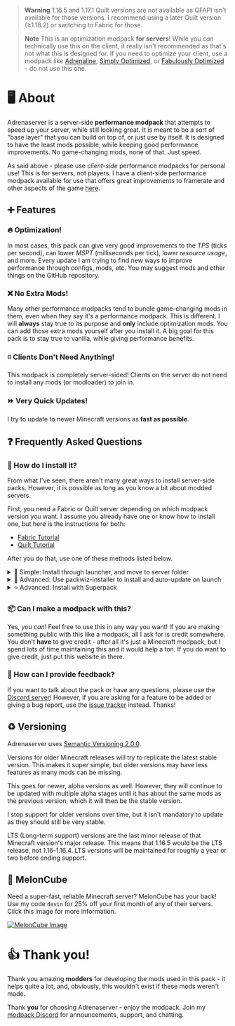 > **Warning**
> 1.16.5 and 1.17.1 Quilt versions are not available as QFAPI isn't available for those versions. I recommend using a later Quilt version (≥1.18.2) or switching to Fabric for those.

> **Note**
> This is an optimization modpack **for servers**! While you *can* technically use this on the client, it really isn't recommended as that's not what this is designed for. If you need to optimize your client, use a modpack like [Adrenaline](https://modrinth.com/modpack/adrenaline), [Simply Optimized](https://modrinth.com/modpack/sop), or [Fabulously Optimized](https://modrinth.com/modpack/fabulously-optimized) - do not use this one.

# 🖥️ About

Adrenaserver is a server-side **performance modpack** that attempts to speed up your server, while still looking great. It is meant to be a sort of "base layer" that you can build on top of, or just use by itself. It is designed to have the least mods possible, while keeping good performance improvements. No game-changing mods, none of that. Just speed.

As said above - please use *client-side* performance modpacks for personal use! This is for servers, not players. I have a client-side performance modpack available for use that offers great improvements to framerate and other aspects of the game [here](https://modrinth.com/modpack/adrenaline).

## ➕ Features
### 🔥 Optimization!
In most cases, this pack can give very good improvements to the *TPS* (ticks per second), can lower *MSPT* (milliseconds per tick), lower *resource usage*, and more. Every update I am trying to find new ways to improve performance through configs, mods, etc. You may suggest mods and other things on the GitHub repository.

### ❌ No Extra Mods!
Many other performance modpacks tend to bundle game-changing mods in them, even when they say it's a performance modpack. This is different. I will **always** stay true to its purpose and **only** include optimization mods. You can add those extra mods yourself after you install it. A big goal for this pack is to stay true to vanilla, while giving performance benefits.

### ◽ Clients Don't Need Anything!
This modpack is completely server-sided! Clients on the server do not need to install any mods (or modloader) to join in.

### ⏩ Very Quick Updates!
I try to update to newer Minecraft versions as **fast as possible**.

## ❓ Frequently Asked Questions
### 🔧 How do I install it?
From what I've seen, there aren't many great ways to install server-side packs. However, it is possible as long as you know a bit about modded servers.

First, you need a Fabric or Quilt server depending on which modpack version you want. I assume you already have one or know how to install one, but here is the instructions for both:
- [Fabric Tutorial](https://fabricmc.net/wiki/player:tutorials:server:windows)
- [Quilt Tutorial](https://quiltmc.org/en/install/server/)

After you do that, use one of these methods listed below.

<details>
<summary>
🚀 Simple: Install through launcher, and move to server folder
</summary>

[Watch this video to learn how to download the modpack with a launcher](https://youtu.be/9-hT8V_wCqw). Make sure you have all the dependencies (linked in the description of the video).

After you have done that, simply move the `mods` folder and `config` folder that you have downloaded through the launcher to your Fabric/Quilt server folder.

</details>

<details>
<summary>
🧙 Advanced: Use packwiz-installer to install and auto-update on launch
</summary>

[packwiz-installer](https://github.com/packwiz/packwiz-installer) is a useful tool that lets you automatically install and update a modpack through the `pack.toml` file of that pack.

**Before doing any of this, *be sure to have backups of the server*. You do not want any loss of data, probably.**

Some server hosts may let you set a command that runs before the server actually starts. It's called a *pre-launch command*. I can't exactly help if you are using an external server provider as I do not know where they let you do that stuff, you will have to figure that out on your own.

First, you need to install `packwiz-installer-bootstrap` from [here](https://github.com/packwiz/packwiz-installer-bootstrap/releases). After that, move it to the same folder as your server's Fabric loader jar. This will usually be the root of the server.

Change `fabric` to `quilt` in the link if needed. You may also change the MC version of the modpack (available versions only).
```
java -jar packwiz-installer-bootstrap.jar -g -s server https://raw.githack.com/intergrav/Adrenaserver/main/versions/fabric/1.19.2/pack.toml
```

If you are running this server through a batch file or something like that, you can add this command before your server's launch command and it should work just fine.

*Having trouble? Join my Discord server and I *may* be able to help you. I'm not the most knowledgable on this stuff however. There's always the [packwiz wiki](https://packwiz.infra.link/tutorials/installing/packwiz-installer/#using-a-modpack-with-a-server) aswell.*

</details>

<details>
<summary>
⭐ Advanced: Install with Superpack
</summary>

You can use a useful tool by Gaming32 called Superpack to download this modpack's content and extract it to a folder - there doesn't seem to be any documentation yet, but this *is* here if you really want to try it. Here is the [Superpack repository](https://github.com/Gaming32/Superpack). Click [here](https://nightly.link/Gaming32/Superpack/workflows/maven/main/build-jars.zip) to download the latest version of Superpack.

*Just a note - I won't be giving support on how to install with this method. Please don't ask.*

</details>

### 📦 Can I make a modpack with this?
Yes, *you can*! Feel free to use this in any way you want! If you are making something public with this like a modpack, all I ask for is credit somewhere. You don't **have** to give credit - after all it's just a Minecraft modpack, but I spend lots of time maintaining this and it would help a ton. If you do want to give credit, just put this website in there.

### 💬 How can I provide feedback?
If you want to talk about the pack or have any questions, please use the [Discord server](https://discord.gg/36Tv44cYte)! However, if you are asking for a feature to be added or giving a bug report, use the [issue tracker](https://github.com/intergrav/Adrenaline/issues) instead. Thanks!

## ♻️ Versioning
Adrenaserver uses [Semantic Versioning 2.0.0](https://semver.org/).

Versions for older Minecraft releases will try to replicate the latest stable version. This makes it super simple, but older versions may have less features as many mods can be missing.

This goes for newer, alpha versions as well. However, they will continue to be updated with multiple alpha stages until it has about the same mods as the previous version, which it will then be the stable version.

I stop support for older versions over time, but it isn't mandatory to update as they should still be very stable.

LTS (Long-term support) versions are the last minor release of that Minecraft version's major release. This means that 1.16.5 would be the LTS release, not 1.16-1.16.4. LTS versions will be maintained for roughly a year or two before ending support.

## 🍉 MelonCube
Need a super-fast, reliable Minecraft server? MelonCube has your back! Use my code `devin` for 25% off your first month of any of their servers. Click this image for more information.

[![MelonCube Image](https://www.meloncube.net/partners/custom-banners/fc383dd6-4bb3-424f-b4fb-f540acb27e8b.png)](https://meloncube.net/devin)

# 👍 Thank you!
Thank you amazing **modders** for developing the mods used in this pack - it helps quite a lot, and, obviously, this wouldn't exist if these mods weren't made.

Thank **you** for choosing Adrenaserver - enjoy the modpack. Join my [modpack Discord](https://discord.gg/36Tv44cYte) for announcements, support, and chatting.

<script src="https://giscus.app/client.js"
        data-repo="intergrav/adrenaserver"
        data-repo-id="R_kgDOIltw2Q"
        data-category="giscus"
        data-category-id="DIC_kwDOIltw2c4CS_6V"
        data-mapping="pathname"
        data-strict="0"
        data-reactions-enabled="1"
        data-emit-metadata="0"
        data-input-position="top"
        data-theme="light"
        data-lang="en"
        data-loading="lazy"
        crossorigin="anonymous"
        async>
</script>
